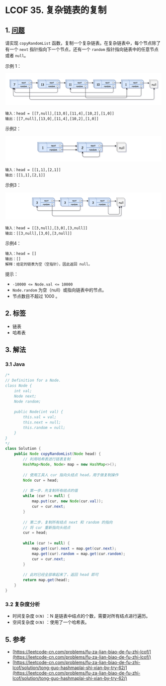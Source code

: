 # LCOF 35. 复杂链表的复制

## 1. [问题](https://leetcode-cn.com/problems/fu-za-lian-biao-de-fu-zhi-lcof/)

请实现 `copyRandomList` 函数，复制一个复杂链表。在复杂链表中，每个节点除了有一个 `next` 指针指向下一个节点，还有一个 `random` 指针指向链表中的任意节点或者 `null`。

示例 1：

![](<../../../.gitbook/assets/image (1).png>)

```
输入：head = [[7,null],[13,0],[11,4],[10,2],[1,0]]
输出：[[7,null],[13,0],[11,4],[10,2],[1,0]]
```

示例2：

![](<../../../.gitbook/assets/image (2).png>)

```
输入：head = [[1,1],[2,1]]
输出：[[1,1],[2,1]]
```

示例3：

![](<../../../.gitbook/assets/image (3).png>)

```
输入：head = [[3,null],[3,0],[3,null]]
输出：[[3,null],[3,0],[3,null]]
```

示例4：

```
输入：head = []
输出：[]
解释：给定的链表为空（空指针），因此返回 null。
```

提示：

* `-10000 <= Node.val <= 10000`
* `Node.random` 为空（null）或指向链表中的节点。
* 节点数目不超过 1000 。

## 2. 标签

* 链表
* 哈希表

## 3. 解法

### 3.1 Java

```java
/*
// Definition for a Node.
class Node {
    int val;
    Node next;
    Node random;

    public Node(int val) {
        this.val = val;
        this.next = null;
        this.random = null;
    }
}
*/
class Solution {
    public Node copyRandomList(Node head) {
        // 利用哈希表进行链表复制
        HashMap<Node, Node> map = new HashMap<>();
        
        // 使用工具人 cur 指向头结点 head，用于做复制操作
        Node cur = head;

        // 第一步，先复制所有结点的值
        while (cur != null) {
            map.put(cur, new Node(cur.val));
            cur = cur.next;
        }

        // 第二步，复制所有结点 next 和 random 的指向
        // 将 cur 重新指向头结点
        cur = head;

        while (cur != null) {
            map.get(cur).next = map.get(cur.next);
            map.get(cur).random = map.get(cur.random);
            cur = cur.next;
        }

        // 此时已经全部串起来了，返回 head 即可
        return map.get(head);
    }
}
```

### 3.2 复杂度分析

* 时间复杂度 `O(N)` ：N 是链表中结点的个数，需要对所有结点进行遍历。
* 空间复杂度 `O(N)` ：使用了一个哈希表。

## 5. 参考

* [https://leetcode-cn.com/problems/fu-za-lian-biao-de-fu-zhi-lcof/](https://leetcode-cn.com/problems/fu-za-lian-biao-de-fu-zhi-lcof/)
* [https://leetcode-cn.com/problems/fu-za-lian-biao-de-fu-zhi-lcof/solution/tong-guo-hashmaplai-shi-xian-by-try-62/](https://leetcode-cn.com/problems/fu-za-lian-biao-de-fu-zhi-lcof/solution/tong-guo-hashmaplai-shi-xian-by-try-62/)
